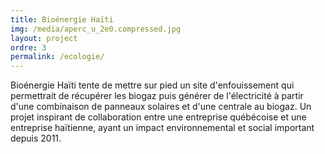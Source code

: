 ```yaml
---
title: Bioénergie Haïti
img: /media/aperc_u_2e0.compressed.jpg
layout: project
ordre: 3
permalink: /ecologie/
---
```

Bioénergie Haïti tente de mettre sur pied un site d'enfouissement qui permettrait de récupérer les biogaz puis générer de l'électricité à partir d'une combinaison de panneaux solaires et d'une centrale au biogaz. Un projet inspirant de collaboration entre une entreprise québécoise et une entreprise haïtienne, ayant un impact environnemental et social important depuis 2011.
